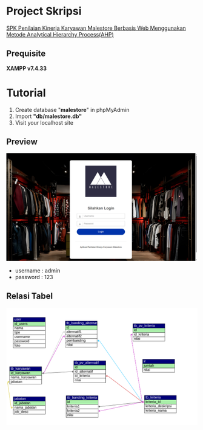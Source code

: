 
# **Project Skripsi**
[SPK Penilaian Kinerja Karyawan Malestore Berbasis Web Menggunakan Metode Analytical Hierarchy Process(AHP)](https://github.com/LNSR/malestore-ahp)

## **Prequisite**
**XAMPP v7.4.33**

# **Tutorial**
1. Create database "**malestore**" in phpMyAdmin
2. Import **"db/malestore.db"** 
3. Visit your localhost site

## **Preview**
![Login Page](screenshot/login.png)

- username : admin
- password : 123

## **Relasi Tabel**
![Relasi Tabel](screenshot/malestore.svg)
